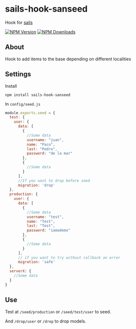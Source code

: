 # sails-hook-sanseed
Hook for [sails](http://sailsjs.org/)

  [![NPM Version][npm-image]][npm-url]
  [![NPM Downloads][downloads-image]][downloads-url]

## About
Hook to add items to the base depending on different localities

## Settings
Install
~~~
npm install sails-hook-sanseed
~~~
In `config/seed.js`
~~~js
module.exports.seed = {
  test: {
    user: {
      data: [
        {
          //Some data
          username: "juan",
          name: "Paco",
          last: "Pedro",
          password: "de la mar"
        },
        {
          //Some data
        }
      ],
      //If you want to drop before seed
      migration: 'drop'
  },
  production: {
    user: {
      data: [
        {
          //Some data
          username: "test",
          name: "Test",
          last: "Test",
          password: "iamademo"
        },
        {
          //Some data
        }
      ],
      // if you want to try without callback an error
      migration: 'safe'
  },
  serverX: {
    //Some data
  }
}
~~~

## Use
Test at `/seed/production` or `/seed/test/user` to seed.

And `/drop/user` or `/drop` to drop models.


[npm-image]: https://img.shields.io/npm/v/sails-hook-sanseed.svg
[npm-url]: https://npmjs.org/package/sails-hook-sanseed
[downloads-image]: https://img.shields.io/npm/dm/sails-hook-sanseed.svg
[downloads-url]: https://npmjs.org/package/sails-hook-sanseed
